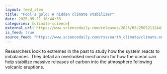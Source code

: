 ```yaml
---
layout: feed_item
title: "Fool's gold: A hidden climate stabilizer"
date: 2025-05-21 16:44:33
categories: [climate-science]
external_url: https://www.sciencedaily.com/releases/2025/05/250521124433.htm
is_feed: true
source_feed: "https://www.sciencedaily.com/rss/earth_climate/climate.xml"
---
```


Researchers look to extremes in the past to study how the system reacts to imbalances. They detail an overlooked mechanism for how the ocean can help stabilize massive releases of carbon into the atmosphere following volcanic eruptions.
